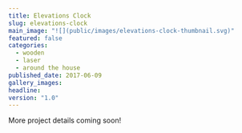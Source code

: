 ```yaml
---
title: Elevations Clock
slug: elevations-clock
main_image: "![](public/images/elevations-clock-thumbnail.svg)"
featured: false
categories:
  - wooden
  - laser
  - around the house
published_date: 2017-06-09
gallery_images: 
headline: 
version: "1.0"
---
```


More project details coming soon!